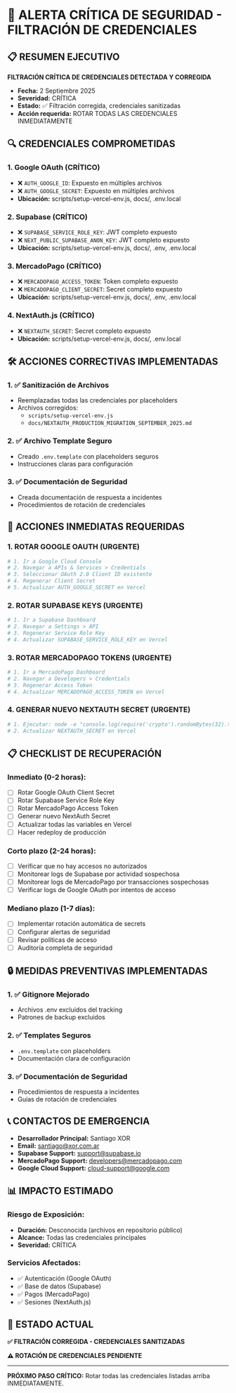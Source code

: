 # 🚨 ALERTA CRÍTICA DE SEGURIDAD - FILTRACIÓN DE CREDENCIALES

## 📋 RESUMEN EJECUTIVO

**FILTRACIÓN CRÍTICA DE CREDENCIALES DETECTADA Y CORREGIDA**

- **Fecha:** 2 Septiembre 2025
- **Severidad:** CRÍTICA
- **Estado:** ✅ Filtración corregida, credenciales sanitizadas
- **Acción requerida:** ROTAR TODAS LAS CREDENCIALES INMEDIATAMENTE

## 🔍 CREDENCIALES COMPROMETIDAS

### **1. Google OAuth (CRÍTICO)**
- ❌ `AUTH_GOOGLE_ID`: Expuesto en múltiples archivos
- ❌ `AUTH_GOOGLE_SECRET`: Expuesto en múltiples archivos
- **Ubicación:** scripts/setup-vercel-env.js, docs/, .env.local

### **2. Supabase (CRÍTICO)**
- ❌ `SUPABASE_SERVICE_ROLE_KEY`: JWT completo expuesto
- ❌ `NEXT_PUBLIC_SUPABASE_ANON_KEY`: JWT completo expuesto
- **Ubicación:** scripts/setup-vercel-env.js, docs/, .env, .env.local

### **3. MercadoPago (CRÍTICO)**
- ❌ `MERCADOPAGO_ACCESS_TOKEN`: Token completo expuesto
- ❌ `MERCADOPAGO_CLIENT_SECRET`: Secret completo expuesto
- **Ubicación:** scripts/setup-vercel-env.js, docs/, .env, .env.local

### **4. NextAuth.js (CRÍTICO)**
- ❌ `NEXTAUTH_SECRET`: Secret completo expuesto
- **Ubicación:** scripts/setup-vercel-env.js, docs/, .env.local

## 🛠️ ACCIONES CORRECTIVAS IMPLEMENTADAS

### **1. ✅ Sanitización de Archivos**
- Reemplazadas todas las credenciales por placeholders
- Archivos corregidos:
  - `scripts/setup-vercel-env.js`
  - `docs/NEXTAUTH_PRODUCTION_MIGRATION_SEPTEMBER_2025.md`

### **2. ✅ Archivo Template Seguro**
- Creado `.env.template` con placeholders seguros
- Instrucciones claras para configuración

### **3. ✅ Documentación de Seguridad**
- Creada documentación de respuesta a incidentes
- Procedimientos de rotación de credenciales

## 🚨 ACCIONES INMEDIATAS REQUERIDAS

### **1. ROTAR GOOGLE OAUTH (URGENTE)**
```bash
# 1. Ir a Google Cloud Console
# 2. Navegar a APIs & Services > Credentials
# 3. Seleccionar OAuth 2.0 Client ID existente
# 4. Regenerar Client Secret
# 5. Actualizar AUTH_GOOGLE_SECRET en Vercel
```

### **2. ROTAR SUPABASE KEYS (URGENTE)**
```bash
# 1. Ir a Supabase Dashboard
# 2. Navegar a Settings > API
# 3. Regenerar Service Role Key
# 4. Actualizar SUPABASE_SERVICE_ROLE_KEY en Vercel
```

### **3. ROTAR MERCADOPAGO TOKENS (URGENTE)**
```bash
# 1. Ir a MercadoPago Dashboard
# 2. Navegar a Developers > Credentials
# 3. Regenerar Access Token
# 4. Actualizar MERCADOPAGO_ACCESS_TOKEN en Vercel
```

### **4. GENERAR NUEVO NEXTAUTH SECRET (URGENTE)**
```bash
# 1. Ejecutar: node -e "console.log(require('crypto').randomBytes(32).toString('base64'))"
# 2. Actualizar NEXTAUTH_SECRET en Vercel
```

## 📋 CHECKLIST DE RECUPERACIÓN

### **Inmediato (0-2 horas):**
- [ ] Rotar Google OAuth Client Secret
- [ ] Rotar Supabase Service Role Key
- [ ] Rotar MercadoPago Access Token
- [ ] Generar nuevo NextAuth Secret
- [ ] Actualizar todas las variables en Vercel
- [ ] Hacer redeploy de producción

### **Corto plazo (2-24 horas):**
- [ ] Verificar que no hay accesos no autorizados
- [ ] Monitorear logs de Supabase por actividad sospechosa
- [ ] Monitorear logs de MercadoPago por transacciones sospechosas
- [ ] Verificar logs de Google OAuth por intentos de acceso

### **Mediano plazo (1-7 días):**
- [ ] Implementar rotación automática de secrets
- [ ] Configurar alertas de seguridad
- [ ] Revisar políticas de acceso
- [ ] Auditoría completa de seguridad

## 🔒 MEDIDAS PREVENTIVAS IMPLEMENTADAS

### **1. ✅ Gitignore Mejorado**
- Archivos .env excluidos del tracking
- Patrones de backup excluidos

### **2. ✅ Templates Seguros**
- `.env.template` con placeholders
- Documentación clara de configuración

### **3. ✅ Documentación de Seguridad**
- Procedimientos de respuesta a incidentes
- Guías de rotación de credenciales

## 📞 CONTACTOS DE EMERGENCIA

- **Desarrollador Principal:** Santiago XOR
- **Email:** santiago@xor.com.ar
- **Supabase Support:** support@supabase.io
- **MercadoPago Support:** developers@mercadopago.com
- **Google Cloud Support:** cloud-support@google.com

## 📊 IMPACTO ESTIMADO

### **Riesgo de Exposición:**
- **Duración:** Desconocida (archivos en repositorio público)
- **Alcance:** Todas las credenciales principales
- **Severidad:** CRÍTICA

### **Servicios Afectados:**
- ✅ Autenticación (Google OAuth)
- ✅ Base de datos (Supabase)
- ✅ Pagos (MercadoPago)
- ✅ Sesiones (NextAuth.js)

## 🎯 ESTADO ACTUAL

**✅ FILTRACIÓN CORREGIDA - CREDENCIALES SANITIZADAS**

**⚠️ ROTACIÓN DE CREDENCIALES PENDIENTE**

---

**PRÓXIMO PASO CRÍTICO:** Rotar todas las credenciales listadas arriba INMEDIATAMENTE.
